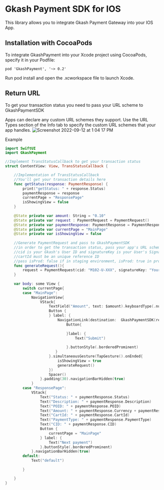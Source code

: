 # Gkash Payment SDK for IOS

This library allows you to integrate Gkash Payment Gateway into your IOS App.

## Installation with CocoaPods

To integrate GkashPayment into your Xcode project using CocoaPods, specify it in your Podfile:

```
pod 'GkashPayment', '~> 0.2'
```

Run pod install and open the .xcworkspace file to launch Xcode.

## Return URL
To get your transaction status you need to pass your URL scheme to GkashPaymentSDK

Apps can declare any custom URL schemes they support. Use the URL Types section of the Info tab to specify the custom URL schemes that your app handles.
![Screenshot 2022-09-12 at 1 04 17 PM](https://user-images.githubusercontent.com/72077476/189577588-53a41833-3c4d-47b5-ab5a-6e755787fc8d.png)

Example 
```Swift
import SwiftUI
import GkashPayment

//Implement TransStatusCallback to get your transaction status
struct ContentView: View, TransStatusCallback {

    //Implementation of TransStatusCallback
    //You'll get your transaction details here
    func getStatus(response: PaymentResponse) {
        print("getStatus: " + response.Status)
        paymentResponse = response
        currentPage = "ResponsePage"
        isShowingView = false
    }
    
    @State private var amount: String = "0.10"
    @State private var request : PaymentRequest = PaymentRequest()
    @State private var paymentResponse: PaymentResponse = PaymentResponse()
    @State private var currentPage = "MainPage"
    @State private var isShowingView = false
    
    //Generate PaymentRequest and pass to GkashPaymentSDK
    //in order to get the transaction status, pass your app's URL scheme as returnUrl
    //cid is your Gkash's User ID and signatureKey is your User's SignatureKey
    //cartId must be an unique reference ID
    //pass isProd: false if in staging environment, isProd: true in production environment
    func generateRequest(){
        request = PaymentRequest(cid: "M102-U-XXX", signatureKey: "YourSignatureKey", amount: amount, cartId: "IOSSDK" + String(format: "%.0f",  NSDate().timeIntervalSince1970), isProd: false, returnUrl: "YourUrlScheme", callback: self)
    }
    
    var body: some View {
        switch currentPage{
        case "MainPage":
            NavigationView{
                VStack{
                    TextField("Amount", text: $amount).keyboardType(.numberPad).textFieldStyle(.roundedBorder).padding(.bottom)
                    Button {
                    } label: {
                        NavigationLink(destination:  GkashPaymentSDK(request: request), isActive: $isShowingView) {
                            Button{
                                
                            }label: {
                                Text("Submit")
                                
                            }.buttonStyle(.borderedProminent)
                       }
                    }.simultaneousGesture(TapGesture().onEnded{
                        isShowingView = true
                        generateRequest()
                    })
                    Spacer()
                }.padding(30).navigationBarHidden(true)
            }
        case "ResponsePage":
            VStack{
                Text("Status: " + paymentResponse.Status)
                Text("Description: " + paymentResponse.Description)
                Text("POID: " + paymentResponse.POID)
                Text("Amount: " + paymentResponse.Currency + paymentResponse.Amount)
                Text("CartId: " + paymentResponse.CartId)
                Text("PaymentType: " + paymentResponse.PaymentType)
                Text("CID: " + paymentResponse.CID)
                Button {
                    currentPage = "MainPage"
                } label: {
                    Text("Next payment")
                }.buttonStyle(.borderedProminent)
            }.navigationBarHidden(true)
        default:
            Text("default")
            
        }

    }
}
```
